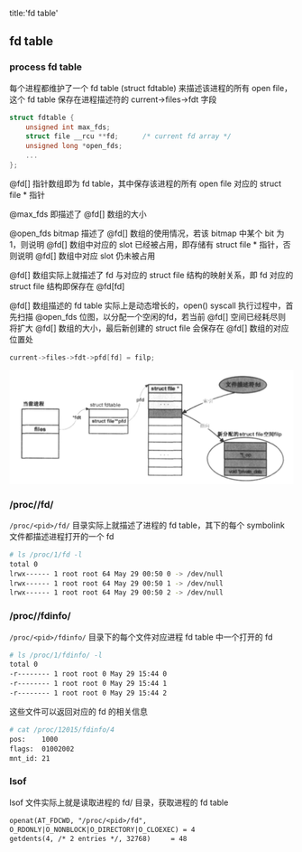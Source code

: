 title:'fd table'
## fd table


### process fd table

每个进程都维护了一个 fd table (struct fdtable) 来描述该进程的所有 open file，这个 fd table 保存在进程描述符的 current->files->fdt 字段

```c
struct fdtable {
	unsigned int max_fds;
	struct file __rcu **fd;      /* current fd array */
	unsigned long *open_fds;
	...
};
```

@fd[] 指针数组即为 fd table，其中保存该进程的所有 open file 对应的 struct file * 指针

@max_fds 即描述了 @fd[] 数组的大小

@open_fds bitmap 描述了 @fd[] 数组的使用情况，若该 bitmap 中某个 bit 为 1，则说明 @fd[] 数组中对应的 slot 已经被占用，即存储有 struct file * 指针，否则说明 @fd[] 数组中对应 slot 仍未被占用


@fd[] 数组实际上就描述了 fd 与对应的 struct file 结构的映射关系，即 fd 对应的 struct file 结构即保存在 @fd[fd]

@fd[] 数组描述的 fd table 实际上是动态增长的，open() syscall 执行过程中，首先扫描 @open_fds 位图，以分配一个空闲的fd，若当前 @fd[] 空间已经耗尽则将扩大 @fd[] 数组的大小，最后新创建的 struct file 会保存在 @fd[] 数组的对应位置处

```c
current->files->fdt->pfd[fd] = filp;
```

![-c600](media/15885545856981/14907056484459.jpg)


### /proc/<pid>/fd/

`/proc/<pid>/fd/` 目录实际上就描述了进程的 fd table，其下的每个 symbolink 文件都描述进程打开的一个 fd

```sh
# ls /proc/1/fd -l
total 0
lrwx------ 1 root root 64 May 29 00:50 0 -> /dev/null
lrwx------ 1 root root 64 May 29 00:50 1 -> /dev/null
lrwx------ 1 root root 64 May 29 00:50 2 -> /dev/null
```


### /proc/<pid>/fdinfo/

`/proc/<pid>/fdinfo/` 目录下的每个文件对应进程 fd table 中一个打开的 fd

```sh
# ls /proc/1/fdinfo/ -l
total 0
-r-------- 1 root root 0 May 29 15:44 0
-r-------- 1 root root 0 May 29 15:44 1
-r-------- 1 root root 0 May 29 15:44 2
```


这些文件可以返回对应的 fd 的相关信息

```sh
# cat /proc/12015/fdinfo/4
pos:    1000
flags:  01002002
mnt_id: 21
```


### lsof

lsof 文件实际上就是读取进程的 fd/ 目录，获取进程的 fd table

```
openat(AT_FDCWD, "/proc/<pid>/fd", O_RDONLY|O_NONBLOCK|O_DIRECTORY|O_CLOEXEC) = 4
getdents(4, /* 2 entries */, 32768)     = 48
```
